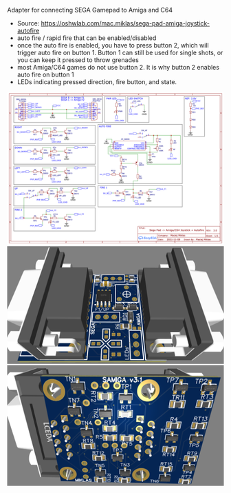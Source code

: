 Adapter for connecting SEGA Gamepad to Amiga and C64
* Source: https://oshwlab.com/mac.miklas/sega-pad-amiga-joystick-autofire
* auto fire / rapid fire that can be enabled/disabled
* once the auto fire is enabled, you have to press button 2, which will trigger auto fire on button 1. Button 1 can still be used for single shots, or you can keep it pressed to throw grenades
* most Amiga/C64 games do not use button 2. It is why button 2 enables auto fire on button 1
* LEDs indicating pressed direction, fire button, and state.

![Schematic](/img/schematic.png)
![Top](/img/3d_top.png)
![Bottom](/img/3d_bottom.png)
